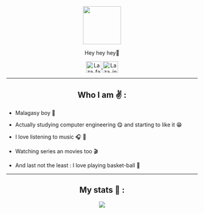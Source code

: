 <div id="header" align="center">
  <img src="https://media.giphy.com/media/HwBlFQZFcAoUcPHZdX/giphy.gif" width="100"/>
  
  <p align="center">Hey hey hey🎊</p>
  
  <div id="badges">
    <p align="center">
      <a href="https://www.facebook.com/martialandrihertse" target="_blank">
        <img align="center" src="https://raw.githubusercontent.com/rahuldkjain/github-profile-readme-generator/master/src/images/icons/Social/facebook.svg"                       alt="Laza_facebook" height="30" width="40"/>
      </a>
      <a href="https://www.instagram.com/LaZa_Martial" target="_blank">
        <img align="center" src="https://raw.githubusercontent.com/rahuldkjain/github-profile-readme-generator/master/src/images/icons/Social/instagram.svg"                     alt="Laza_insta" height="30" width="40" />
      </a>
    </p>
  </div>
</div>


---

<h2 align="center">Who I am ✌ :</h2>

- Malagasy boy 🎊

- Actually studying computer engineering 😋 and starting to like it 😁

- I love listening to music 🎧 🎼

- Watching series an movies too 🎬

- And last not the least : I love playing basket-ball 🏀


---

<style>
  .column {
    float: left;
    width: 50%;
    padding: 10px;
  }
  .clearfix::after {
    content: "";
    clear: both;
    display: table;
  }
</style>

<h2 align="center">My stats 📜 :</h2>

<div align="center">
<img src="http://github-readme-streak-stats.herokuapp.com?user=LaZaMartial&theme=dark&hide_border=true&border_radius=20&fire=FF2222&ring=008B0F&sideLabels=008B0F&currStreakLabel=FF2222">
</div>

